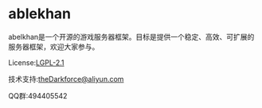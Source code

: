 # ablekhan
abelkhan是一个开源的游戏服务器框架。目标是提供一个稳定、高效、可扩展的服务器框架，欢迎大家参与。  
  
License:[LGPL-2.1](https://github.com/qianqians/abelkhan/blob/master/LICENSE)
  
技术支持:theDarkforce@aliyun.com  
  
QQ群:494405542
